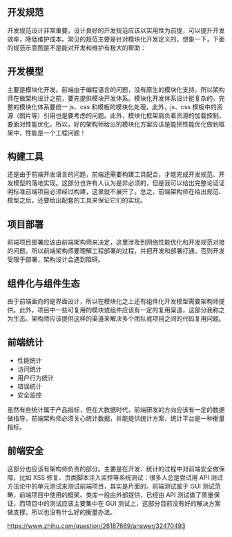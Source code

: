 ## 开发规范

开发规范设计非常重要，设计良好的开发规范应该以实用性为前提，可以提升开发效率，降低维护成本。常见的规范主要是针对模块化开发定义的，想象一下，下面的规范示意图是不是能对开发和维护有极大的帮助：

## 开发模型

主要是模块化开发。前端由于编程语言的问题，没有原生的模块化支持，所以架构师在做架构设计之前，要先提供模块开发体系。模块化开发体系设计挺复杂的，完整的模块化体系要统一 js、css 和模板的模块化处理，此外，js、css 模板中的资源（图片等）引用也是要考虑的问题。此外，模块化框架肩负着资源的加载控制，要面对性能优化，所以，好的架构师给出的模块化方案应该是能把性能优化做到框架中，性能是一个工程问题！

## 构建工具

还是由于前端开发语言的问题，前端还需要构建工具配合，才能完成开发规范、开发模型的落地实现。这部分也许有人认为是非必须的，但是我可以给出完整论证证明标准前端项目必须经过构建，这里就不展开了。总之，前端架构师在给出规范、模型之后，还要给出配套的工具来保证它们的实现。

## 项目部署

前端项目部署应该由前端架构师来决定，这里涉及到网络性能优化和开发规范对接的问题，所以前端架构师要理解工程部署的过程，并把开发和部署打通，否则开发受限于部署，架构设计会遇到阻碍。

## 组件化与组件生态

由于前端面向的是界面设计，所以在模块化之上还有组件化开发模型需要架构师提供。此外，项目中一些可复用的模块或组件应该有一定的复用渠道，这部分我称之为生态。架构师应该提供这样的渠道来解决多个团队或项目之间的代码复用问题。

## 前端统计

- 性能统计
- 访问统计
- 用户行为统计
- 错误统计
- 安全监控

虽然有些统计属于产品指标，但在大数据时代，前端研发的方向应该有一定的数据做指导，前端架构师必须关心统计数据，并能提供统计方案、统计平台是一种衡量指标。

## 前端安全

这部分也应该有架构师负责的部分。主要是在开发、统计的过程中对前端安全做保障，比如 XSS 修复、页面脚本注入监控等系统测试：很多人总是尝试用 API 测试方法论中的单元测试来测试前端项目，其实是片面的。前端测试属于 GUI 测试范畴，前端项目中使用的框架、类库一般由外部提供，已经由 API 测试做了质量保证，而项目中的测试应该主要集中在 GUI 测试上，这部分目前没有好的解决方案做支撑，所以也没有什么好的衡量办法。

https://www.zhihu.com/question/26187669/answer/32470493
